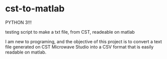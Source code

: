 # cst-to-matlab

PYTHON 3!!!

testing script to make a txt file, from CST, readeable on matlab

I am new to programing, and the objective of this project is to convert a text file generated on CST Microwave Studio into a CSV
format that is easily readable on matlab.
